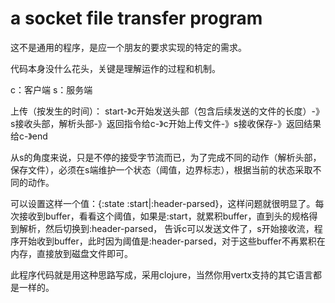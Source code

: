 # a socket file transfer program

这不是通用的程序，是应一个朋友的要求实现的特定的需求。

代码本身没什么花头，关键是理解运作的过程和机制。

c：客户端
s：服务端

上传（按发生的时间）：
start-》c开始发送头部（包含后续发送的文件的长度）-》s接收头部，解析头部-》返回指令给c-》c开始上传文件-》s接收保存-》返回结果给c-》end

从s的角度来说，只是不停的接受字节流而已，为了完成不同的动作（解析头部，保存文件），必须在s端维护一个状态（阈值，边界标志），根据当前的状态采取不同的动作。

可以设置这样一个值：{:state :start|:header-parsed}，这样问题就很明显了。每次接收到buffer，看看这个阈值，如果是:start，就累积buffer，直到头的规格得到解析，然后切换到:header-parsed， 告诉c可以发送文件了，s开始接收流，程序开始收到buffer，此时因为阈值是:header-parsed，对于这些buffer不再累积在内存，直接放到磁盘文件即可。

此程序代码就是用这种思路写成，采用clojure，当然你用vertx支持的其它语言都是一样的。
